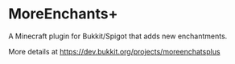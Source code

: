 # MoreEnchants+
A Minecraft plugin for Bukkit/Spigot that adds new enchantments.

More details at https://dev.bukkit.org/projects/moreenchatsplus